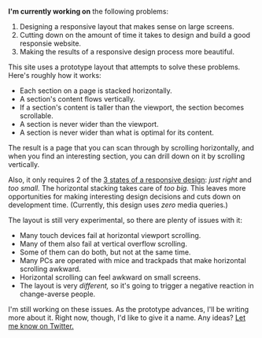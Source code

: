 **I'm currently working on** the following problems:

1. Designing a responsive layout that makes sense on large screens.
2. Cutting down on the amount of time it takes to design and build a good responsie website.
3. Making the results of a responsive design process more beautiful.

This site uses a prototype layout that attempts to solve these problems. Here's roughly how it works:

- Each section on a page is stacked horizontally.
- A section's content flows vertically.
- If a section's content is taller than the viewport, the section becomes scrollable.
- A section is never wider than the viewport.
- A section is never wider than what is optimal for its content.

The result is a page that you can scan through by scrolling horizontally, and when you find an interesting section, you can drill down on it by scrolling vertically. 

Also, it only requires 2 of the [3 states of a responsive design](http://www.designbyfront.com/demo/goldilocks-approach/): _just right_ and _too small._ The horizontal stacking takes care of _too big._ This leaves more opportunities for making interesting design decisions and cuts down on development time. (Currently, this design uses _zero_ media queries.)

The layout is still very experimental, so there are plenty of issues with it:

- Many touch devices fail at horizontal viewport scrolling.
- Many of them also fail at vertical overflow scrolling.
- Some of them can do both, but not at the same time.
- Many PCs are operated with mice and trackpads that make horizontal scrolling awkward.
- Horizontal scrolling can feel awkward on small screens.
- The layout is very _different,_ so it's going to trigger a negative reaction in change-averse people.

I'm still working on these issues. As the prototype advances, I'll be writing more about it. Right now, though, I'd like to give it a name. Any ideas? [Let me know on Twitter.](http://twitter.com/jonikorpi/)